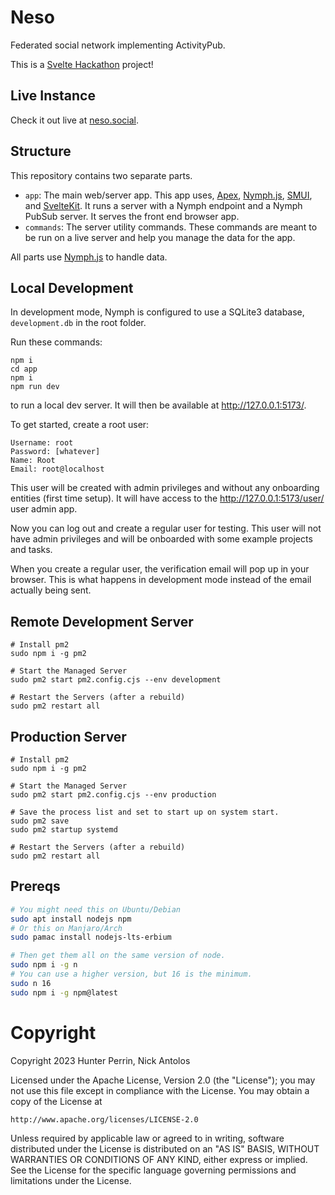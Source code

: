 # Neso

Federated social network implementing ActivityPub.

This is a [Svelte Hackathon](https://hack.sveltesociety.dev/) project!

## Live Instance

Check it out live at [neso.social](https://neso.social/).

## Structure

This repository contains two separate parts.

- `app`: The main web/server app.
  This app uses, [Apex](https://www.npmjs.com/package/activitypub-express), [Nymph.js](https://nymph.io), [SMUI](https://sveltematerialui.com/), and [SvelteKit](https://kit.svelte.dev/). It runs a server with a Nymph endpoint and a Nymph PubSub server. It serves the front end browser app.
- `commands`: The server utility commands.
  These commands are meant to be run on a live server and help you manage the data for the app.

All parts use [Nymph.js](https://nymph.io/) to handle data.

## Local Development

In development mode, Nymph is configured to use a SQLite3 database, `development.db` in the root folder.

Run these commands:

```
npm i
cd app
npm i
npm run dev
```

to run a local dev server. It will then be available at http://127.0.0.1:5173/.

To get started, create a root user:

```
Username: root
Password: [whatever]
Name: Root
Email: root@localhost
```

This user will be created with admin privileges and without any onboarding entities (first time setup). It will have access to the http://127.0.0.1:5173/user/ user admin app.

Now you can log out and create a regular user for testing. This user will not have admin privileges and will be onboarded with some example projects and tasks.

When you create a regular user, the verification email will pop up in your browser. This is what happens in development mode instead of the email actually being sent.

## Remote Development Server

```
# Install pm2
sudo npm i -g pm2

# Start the Managed Server
sudo pm2 start pm2.config.cjs --env development

# Restart the Servers (after a rebuild)
sudo pm2 restart all
```

## Production Server

```
# Install pm2
sudo npm i -g pm2

# Start the Managed Server
sudo pm2 start pm2.config.cjs --env production

# Save the process list and set to start up on system start.
sudo pm2 save
sudo pm2 startup systemd

# Restart the Servers (after a rebuild)
sudo pm2 restart all
```

## Prereqs

```sh
# You might need this on Ubuntu/Debian
sudo apt install nodejs npm
# Or this on Manjaro/Arch
sudo pamac install nodejs-lts-erbium

# Then get them all on the same version of node.
sudo npm i -g n
# You can use a higher version, but 16 is the minimum.
sudo n 16
sudo npm i -g npm@latest
```

# Copyright

Copyright 2023 Hunter Perrin, Nick Antolos

Licensed under the Apache License, Version 2.0 (the "License");
you may not use this file except in compliance with the License.
You may obtain a copy of the License at

    http://www.apache.org/licenses/LICENSE-2.0

Unless required by applicable law or agreed to in writing, software
distributed under the License is distributed on an "AS IS" BASIS,
WITHOUT WARRANTIES OR CONDITIONS OF ANY KIND, either express or implied.
See the License for the specific language governing permissions and
limitations under the License.

